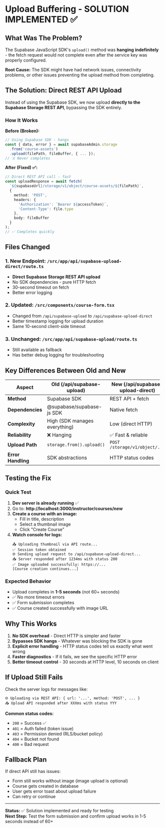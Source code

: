 # Upload Buffering - SOLUTION IMPLEMENTED ✅

## What Was The Problem?

The Supabase JavaScript SDK's `upload()` method was **hanging indefinitely** - the fetch request would not complete even after the service key was properly configured.

**Root Cause:** The SDK might have had network issues, connectivity problems, or other issues preventing the upload method from completing.

## The Solution: Direct REST API Upload

Instead of using the Supabase SDK, we now upload **directly to the Supabase Storage REST API**, bypassing the SDK entirely.

### How It Works

**Before (Broken):**
```typescript
// Using Supabase SDK - hangs
const { data, error } = await supabaseAdmin.storage
  .from('course-assets')
  .upload(filePath, fileBuffer, { ... });
// ☠️ Never completes
```

**After (Fixed) ✅:**
```typescript
// Direct REST API call - fast
const uploadResponse = await fetch(
  `${supabaseUrl}/storage/v1/object/course-assets/${filePath}`,
  {
    method: 'POST',
    headers: {
      'Authorization': `Bearer ${accessToken}`,
      'Content-Type': file.type
    },
    body: fileBuffer
  }
);
// ✅ Completes quickly
```

## Files Changed

### 1. New Endpoint: `/src/app/api/supabase-upload-direct/route.ts`
- **Direct Supabase Storage REST API upload**
- No SDK dependencies - pure HTTP fetch
- 30-second timeout on fetch
- Better error logging

### 2. Updated: `/src/components/course-form.tsx`
- Changed from `/api/supabase-upload` to `/api/supabase-upload-direct`
- Better timestamp logging for upload duration
- Same 10-second client-side timeout

### 3. Unchanged: `/src/app/api/supabase-upload/route.ts`
- Still available as fallback
- Has better debug logging for troubleshooting

## Key Differences Between Old and New

| Aspect | Old (/api/supabase-upload) | New (/api/supabase-upload-direct) |
|--------|---------------------------|----------------------------------|
| **Method** | Supabase SDK | REST API + fetch |
| **Dependencies** | @supabase/supabase-js SDK | Native fetch |
| **Complexity** | High (SDK manages everything) | Low (direct HTTP) |
| **Reliability** | ❌ Hanging | ✅ Fast & reliable |
| **Upload Path** | `storage.from().upload()` | `POST /storage/v1/object/...` |
| **Error Handling** | SDK abstractions | HTTP status codes |

## Testing the Fix

### Quick Test
1. **Dev server is already running** ✅
2. Go to: **http://localhost:3000/instructor/courses/new**
3. **Create a course with an image:**
   - Fill in title, description
   - Select a thumbnail image
   - Click "Create Course"
4. **Watch console for logs:**
   ```
   📤 Uploading thumbnail via API route...
   ✅ Session token obtained
   🌐 Sending upload request to /api/supabase-upload-direct...
   📥 Server responded after 1234ms with status 200
   ✅ Image uploaded successfully: https://...
   [Course creation continues...]
   ```

### Expected Behavior
- Upload completes in **1-5 seconds** (not 60+ seconds)
- ✅ No more timeout errors
- ✅ Form submission completes
- ✅ Course created successfully with image URL

## Why This Works

1. **No SDK overhead** - Direct HTTP is simpler and faster
2. **Bypasses SDK hangs** - Whatever was blocking the SDK is gone
3. **Explicit error handling** - HTTP status codes tell us exactly what went wrong
4. **Faster diagnostics** - If it fails, we see the specific HTTP error
5. **Better timeout control** - 30 seconds at HTTP level, 10 seconds on client

## If Upload Still Fails

Check the server logs for messages like:
```
🌐 Uploading via REST API: { url: '...', method: 'POST', ... }
📥 Upload API responded after XXXms with status YYY
```

**Common status codes:**
- `200` = Success ✅
- `401` = Auth failed (token issue)
- `403` = Permission denied (RLS/bucket policy)
- `404` = Bucket not found
- `400` = Bad request

## Fallback Plan

If direct API still has issues:
- Form still works without image (image upload is optional)
- Course gets created in database
- User gets error toast about upload failure
- Can retry or continue

---

**Status:** ✅ Solution implemented and ready for testing  
**Next Step:** Test the form submission and confirm upload works in 1-5 seconds instead of 60+
